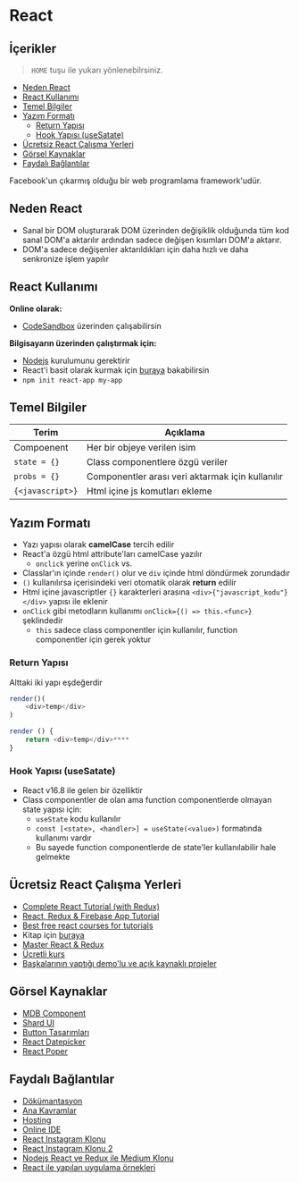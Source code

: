 # React <!-- omit in toc -->

## İçerikler <!-- omit in toc -->

> `HOME` tuşu ile yukarı yönlenebilrsiniz.

- [Neden React](#neden-react)
- [React Kullanımı](#react-kullan%C4%B1m%C4%B1)
- [Temel Bilgiler](#temel-bilgiler)
- [Yazım Formatı](#yaz%C4%B1m-format%C4%B1)
  - [Return Yapısı](#return-yap%C4%B1s%C4%B1)
  - [Hook Yapısı (useSatate)](#hook-yap%C4%B1s%C4%B1-usesatate)
- [Ücretsiz React Çalışma Yerleri](#%C3%BCcretsiz-react-%C3%A7al%C4%B1%C5%9Fma-yerleri)
- [Görsel Kaynaklar](#g%C3%B6rsel-kaynaklar)
- [Faydalı Bağlantılar](#faydal%C4%B1-ba%C4%9Flant%C4%B1lar)

Facebook'un çıkarmış olduğu bir web programlama framework'udür.

## Neden React

- Sanal bir DOM oluşturarak DOM üzerinden değişiklik olduğunda tüm kod sanal DOM'a aktarılır ardından sadece değişen kısımları DOM'a aktarır.
- DOM'a sadece değişenler aktarıldıkları için daha hızlı ve daha senkronize işlem yapılır

## React Kullanımı

**Online olarak:**

- [CodeSandbox] üzerinden çalışabilirsin

**Bilgisayarın üzerinden çalıştırmak için:**

- [Nodejs] kurulumunu gerektirir
- React'i basit olarak kurmak için [buraya][React Kurulumu] bakabilirsin
- `npm init react-app my-app`

## Temel Bilgiler

| Terim            | Açıklama                                         |
| ---------------- | ------------------------------------------------ |
| Compoenent       | Her bir objeye verilen isim                      |
| `state = {}`     | Class componentlere özgü veriler                 |
| `probs = {}`     | Componentler arası veri aktarmak için kullanılır |
| `{<javascript>}` | Html içine js komutları ekleme                   |

## Yazım Formatı

- Yazı yapısı olarak **camelCase** tercih edilir
- React'a özgü html attribute'ları camelCase yazılır
  - `onclick` yerine `onClick` vs.
- Classlar'ın içinde `render()` olur ve `div` içinde html döndürmek zorundadır
- `()` kullanılırsa içerisindeki veri otomatik olarak **return** edilir
- Html içine javascriptler `{}` karakterleri arasına `<div>{"javascript_kodu"}</div>` yapısı ile eklenir
- `onClick` gibi metodların kullanımı `onClick={() => this.<func>}` şeklindedir
  - `this` sadece class componentler için kullanılır, function componentler için gerek yoktur

### Return Yapısı

Alttaki iki yapı eşdeğerdir

```js
render()(
    <div>temp</div>
)

render () {
    return <div>temp</div>****
}
```

### Hook Yapısı (useSatate)

- React v16.8 ile gelen bir özelliktir
- Class componentler de olan ama function componentlerde olmayan state yapısı için:
  - `useState` kodu kullanılır
  - `const [<state>, <handler>] = useState(<value>)` formatında kullanımı vardır
  - Bu sayede function componentlerde de state'ler kullanılabilir hale gelmekte

## Ücretsiz React Çalışma Yerleri

- [Complete React Tutorial (with Redux)]
- [React, Redux & Firebase App Tutorial]
- [Best free react courses for tutorials]
- Kitap için [buraya][Road to learn react]
- [Master React & Redux]
- [Ücretli kurs][React Udemy - Ücretli]
- [Başkalarının yaptığı demo'lu ve açık kaynaklı projeler][Açık kaynak react projeleri]

## Görsel Kaynaklar

- [MDB Component]
- [Shard UI]
- [Button Tasarımları][Reactjs Awesome Button]
- [React Datepicker]
- [React Poper]

## Faydalı Bağlantılar

- [Dökümantasyon](https://reactjs.org/docs/getting-started.html)
- [Ana Kavramlar](https://reactjs.org/docs/hello-world.html)
- [Hosting](https://www.roast.io/for/react)
- [Online IDE](https://codesandbox.io/s/new)
- [React Instagram Klonu][React Instagram Clone]
- [React Instagram Klonu 2][React Instagram Clone 2]
- [Nodejs React ve Redux ile Medium Klonu][Medium Clone]
- [React ile yapılan uygulama örnekleri]

[React Instagram Clone]: https://github.com/yedehrab/React-Instagram-Clone-2.0
[React Instagram Clone 2]: https://github.com/hibiken/hackafy
[Medium Clone]: https://github.com/krissnawat/medium-clone-on-node
[Reactjs Awesome Button]: https://caferati.me/demo/react-awesome-button

[Master React & Redux]: https://bahdcasts.com/courses/learn-react-redux
[Complete React Tutorial (with Redux)]: https://www.youtube.com/playlist?list=PL4cUxeGkcC9ij8CfkAY2RAGb-tmkNwQHG
[Best free react courses for tutorials]: https://designrevision.com/best-free-react-tutorials-courses/
[Road to learn react]: ../res/the-road-to-learn-react.pdf
[React Udemy - Ücretli]: https://www.udemy.com/react-the-complete-guide-incl-redux/
[Açık kaynak react projeleri]: https://react.rocks/
[React ile yapılan uygulama örnekleri]: https://madewithreact.com/

[CodeSandbox]: https://codesandbox.io/
[Nodejs]: https://nodejs.org/en/download/
[React Kurulumu]: https://github.com/facebook/create-react-app

[React Datepicker]: https://reactdatepicker.com/#example-10
[React Poper]: https://github.com/FezVrasta/react-popper
[MDB Component]: https://mdbootstrap.com/docs/react/components/demo/
[Shard UI]: https://designrevision.com/docs/shards-react/getting-started
[React, Redux & Firebase App Tutorial]: https://www.youtube.com/playlist?list=PL4cUxeGkcC9iWstfXntcj8f-dFZ4UtlN3
